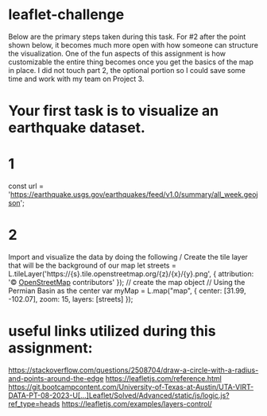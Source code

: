 # leaflet-challenge

Below are the primary steps taken during this task. For #2 after the point shown below, it becomes much more open with how someone can structure the visualization. One of the fun aspects of this assignment is how customizable the entire thing becomes once you get the basics of the map in place. I did not touch part 2, the optional portion so I could save some time and work with my team on Project 3.

# Your first task is to visualize an earthquake dataset.
# 1 
const url = 'https://earthquake.usgs.gov/earthquakes/feed/v1.0/summary/all_week.geojson';

# 2 
Import and visualize the data by doing the following
/ Create the tile layer that will be the background of our map
let streets = L.tileLayer('https://{s}.tile.openstreetmap.org/{z}/{x}/{y}.png', {
    attribution: '&copy; <a href="https://www.openstreetmap.org/copyright">OpenStreetMap</a> contributors'
});
// create the map object
// Using the Permian Basin as the center
var myMap = L.map("map", {
    center: [31.99, -102.07],
    zoom: 15,
    layers: [streets]
});


# useful links utilized during this assignment:

https://stackoverflow.com/questions/2508704/draw-a-circle-with-a-radius-and-points-around-the-edge
https://leafletjs.com/reference.html
https://git.bootcampcontent.com/University-of-Texas-at-Austin/UTA-VIRT-DATA-PT-08-2023-U[…]Leaflet/Solved/Advanced/static/js/logic.js?ref_type=heads
https://leafletjs.com/examples/layers-control/
